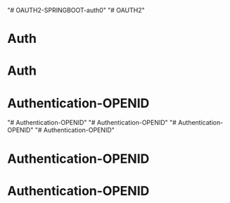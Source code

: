 "# OAUTH2-SPRINGBOOT-auth0" 
"# OAUTH2" 
# Auth
# Auth
# Authentication-OPENID
"# Authentication-OPENID" 
"# Authentication-OPENID" 
"# Authentication-OPENID" 
"# Authentication-OPENID" 
# Authentication-OPENID
# Authentication-OPENID
